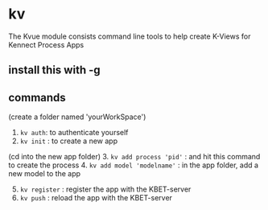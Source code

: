 # kv
The Kvue module consists command line tools to help create K-Views for Kennect Process Apps

## install this with -g

## commands

(create a folder named 'yourWorkSpace')
1. ``kv auth``: to authenticate yourself
2. ``kv init`` : to create a new app


(cd into the new app folder)
3. ``kv add process 'pid'`` :  and hit this command to create the process
4. ``kv add model 'modelname'`` : in the app folder, add a new model to the app

5. ``kv register`` : register the app with the KBET-server
5. ``kv push`` : reload the app with the KBET-server